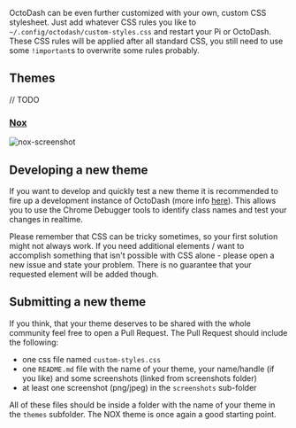 OctoDash can be even further customized with your own, custom CSS stylesheet. Just add whatever CSS rules you like to `~/.config/octodash/custom-styles.css` and restart your Pi or OctoDash. These CSS rules will be applied after all standard CSS, you still need to use some `!important`s to overwrite some rules probably.

## Themes

// TODO

### [Nox](https://github.com/UnchartedBull/OctoDash/tree/master/themes/NOX)

![nox-screenshot](https://github.com/UnchartedBull/OctoDash/raw/master/themes/NOX/screenshots/screenshot_printing.png)

## Developing a new theme

If you want to develop and quickly test a new theme it is recommended to fire up a development instance of OctoDash (more info [here](https://github.com/UnchartedBull/OctoDash/blob/master/CONTRIBUTING.md)). This allows you to use the Chrome Debugger tools to identify class names and test your changes in realtime.

Please remember that CSS can be tricky sometimes, so your first solution might not always work. If you need additional elements / want to accomplish something that isn't possible with CSS alone - please open a new issue and state your problem. There is no guarantee that your requested element will be added though.

## Submitting a new theme

If you think, that your theme deserves to be shared with the whole community feel free to open a Pull Request. The Pull Request should include the following:

- one css file named `custom-styles.css`
- one `README.md` file with the name of your theme, your name/handle (if you like) and some screenshots (linked from screenshots folder)
- at least one screenshot (png/jpeg) in the `screenshots` sub-folder

All of these files should be inside a folder with the name of your theme in the `themes` subfolder. The NOX theme is once again a good starting point.
